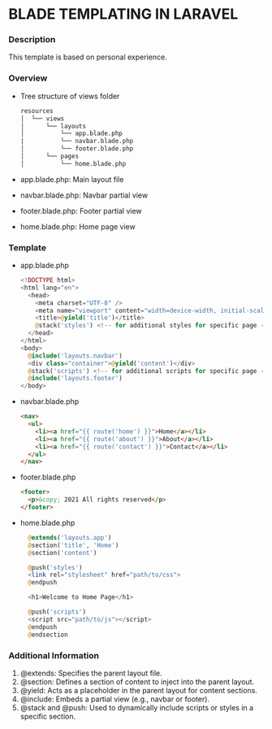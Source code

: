 # BLADE TEMPLATING IN LARAVEL

### Description

This template is based on personal experience.

### Overview

- Tree structure of views folder

  ```bash
  resources
  │  └── views
  │      └── layouts
  │          └── app.blade.php
  |          └── navbar.blade.php
  │          └── footer.blade.php
  │      └── pages
  │          └── home.blade.php
  ```

- app.blade.php: Main layout file
- navbar.blade.php: Navbar partial view
- footer.blade.php: Footer partial view
- home.blade.php: Home page view

### Template

- app.blade.php

  ```php
  <!DOCTYPE html>
  <html lang="en">
    <head>
      <meta charset="UTF-8" />
      <meta name="viewport" content="width=device-width, initial-scale=1.0" />
      <title>@yield('title')</title>
      @stack('styles') <!-- for additional styles for specific page -->
    </head>
  </html>
  <body>
    @include('layouts.navbar')
    <div class="container">@yield('content')</div>
    @stack('scripts') <!-- for additional scripts for specific page -->
    @include('layouts.footer')
  </body>
  ```

- navbar.blade.php

  ```html
  <nav>
    <ul>
      <li><a href="{{ route('home') }}">Home</a></li>
      <li><a href="{{ route('about') }}">About</a></li>
      <li><a href="{{ route('contact') }}">Contact</a></li>
    </ul>
  </nav>
  ```

- footer.blade.php

  ```html
  <footer>
    <p>&copy; 2021 All rights reserved</p>
  </footer>
  ```

- home.blade.php

  ```php
    @extends('layouts.app')
    @section('title', 'Home')
    @section('content')

    @push('styles')
    <link rel="stylesheet" href="path/to/css">
    @endpush

    <h1>Welcome to Home Page</h1>

    @push('scripts')
    <script src="path/to/js"></script>
    @endpush
    @endsection
  ```

### Additional Information

1. @extends: Specifies the parent layout file.
2. @section: Defines a section of content to inject into the parent layout.
3. @yield: Acts as a placeholder in the parent layout for content sections.
4. @include: Embeds a partial view (e.g., navbar or footer).
5. @stack and @push: Used to dynamically include scripts or styles in a specific section.
